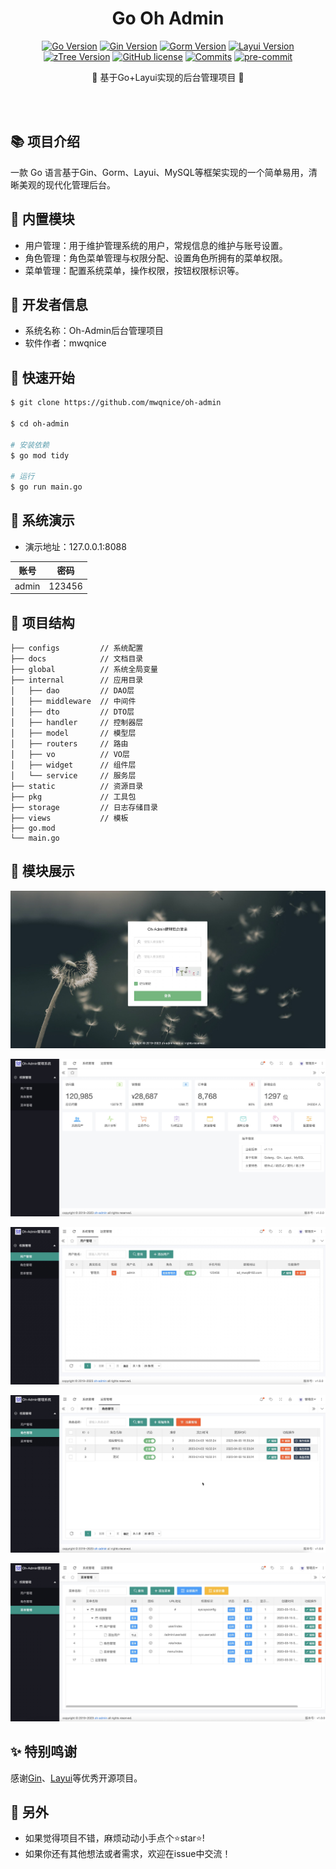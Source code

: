 <div align="center">
<h1>Go Oh Admin</h1>

[![Go Version](https://img.shields.io/badge/Go-1.16-brightgreen)](https://github.com/mwqnice/oh-admin)
[![Gin Version](https://img.shields.io/badge/Gin-1.8.1-brightgreen)](https://github.com/mwqnice/oh-admin)
[![Gorm Version](https://img.shields.io/badge/Gorm-1.23.4-brightgreen)](https://github.com/mwqnice/oh-admin)
[![Layui Version](https://img.shields.io/badge/layui-2.5.6-brightgreen.svg)](https://github.com/mwqnice/oh-admin)
[![zTree Version](https://img.shields.io/badge/zTree-3.5.40-brightgreen.svg)](https://github.com/mwqnice/oh-admin)
[![GitHub license](https://img.shields.io/github/license/mwqnice/oh-admin)](https://github.com/mwqnice/oh-admin/LICENSE)
[![Commits](https://img.shields.io/github/commit-activity/m/mwqnice/oh-admin?color=ffff00)](https://github.com/mwqnice/oh-admin/commits/main)
[![pre-commit](https://img.shields.io/badge/pre--commit-enabled-brightgreen?logo=pre-commit)](https://github.com/pre-commit/pre-commit)

<p> 🌉 基于Go+Layui实现的后台管理项目 🌉</p>

<img src="https://camo.githubusercontent.com/82291b0fe831bfc6781e07fc5090cbd0a8b912bb8b8d4fec0696c881834f81ac/68747470733a2f2f70726f626f742e6d656469612f394575424971676170492e676966" width="800"  height="3">
</div><br>

## 📚 项目介绍
一款 Go 语言基于Gin、Gorm、Layui、MySQL等框架实现的一个简单易用，清晰美观的现代化管理后台。

## 🍪 内置模块
+ 用户管理：用于维护管理系统的用户，常规信息的维护与账号设置。
+ 角色管理：角色菜单管理与权限分配、设置角色所拥有的菜单权限。
+ 菜单管理：配置系统菜单，操作权限，按钮权限标识等。

## 👷 开发者信息
* 系统名称：Oh-Admin后台管理项目
* 软件作者：mwqnice

## 🎨 快速开始

```bash
$ git clone https://github.com/mwqnice/oh-admin

$ cd oh-admin

# 安装依赖
$ go mod tidy

# 运行
$ go run main.go

```

## 🎨 系统演示

+ 演示地址：127.0.0.1:8088

账号 | 密码|
---|--------|
admin | 123456|

## 🍪 项目结构

```
├── configs         // 系统配置
├── docs            // 文档目录
├── global          // 系统全局变量
├── internal        // 应用目录
│   ├── dao         // DAO层
│   ├── middleware  // 中间件
│   ├── dto         // DTO层
│   ├── handler     // 控制器层
│   ├── model       // 模型层
│   ├── routers     // 路由
│   ├── vo          // VO层
│   ├── widget      // 组件层
│   └── service     // 服务层 
├── static          // 资源目录 
├── pkg             // 工具包
├── storage         // 日志存储目录
├── views           // 模板
├── go.mod
└── main.go
```

## 🔧 模块展示

![效果图](./static/demo/login.jpg)

![效果图](./static/demo/index.jpg)

![效果图](./static/demo/user.jpg)

![效果图](./static/demo/role.jpg)

![效果图](./static/demo/menu.jpg)

## ✨  特别鸣谢
感谢[Gin](https://github.com/gin-gonic/gin)、[Layui](http://www.layui.com)等优秀开源项目。

## 🤗 另外

- 如果觉得项目不错，麻烦动动小手点个⭐️star⭐️!
- 如果你还有其他想法或者需求，欢迎在issue中交流！